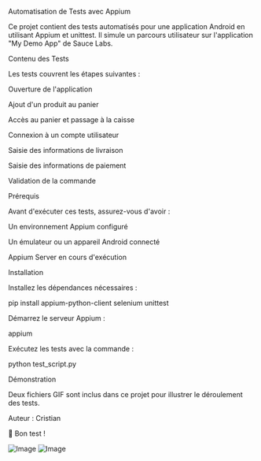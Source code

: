 Automatisation de Tests avec Appium

Ce projet contient des tests automatisés pour une application Android en utilisant Appium et unittest. Il simule un parcours utilisateur sur l'application "My Demo App" de Sauce Labs.

Contenu des Tests

Les tests couvrent les étapes suivantes :

Ouverture de l'application

Ajout d'un produit au panier

Accès au panier et passage à la caisse

Connexion à un compte utilisateur

Saisie des informations de livraison

Saisie des informations de paiement

Validation de la commande

Prérequis

Avant d'exécuter ces tests, assurez-vous d'avoir :

Un environnement Appium configuré

Un émulateur ou un appareil Android connecté

Appium Server en cours d'exécution

Installation

Installez les dépendances nécessaires :

pip install appium-python-client selenium unittest

Démarrez le serveur Appium :

appium

Exécutez les tests avec la commande :

python test_script.py

Démonstration

Deux fichiers GIF sont inclus dans ce projet pour illustrer le déroulement des tests.

Auteur : Cristian

🚀 Bon test !



![Image](https://s6.gifyu.com/images/bMxJu.gif)
![Image](https://s6.gifyu.com/images/bMxJn.gif)
